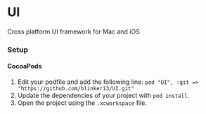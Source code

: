 UI
======

Cross platform UI framework for Mac and iOS

### Setup

#### CocoaPods

1. Edit your podfile and add the following line: `pod "UI", :git => "https://github.com/blinker13/UI.git"`
2. Update the dependencies of your project with `pod install`.
3. Open the project using the `.xcworkspace` file.